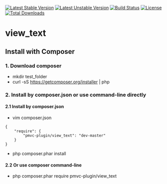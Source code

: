 [![Latest Stable Version](https://poser.pugx.org/pmvc-plugin/view_text/v/stable)](https://packagist.org/packages/pmvc-plugin/view_text) 
[![Latest Unstable Version](https://poser.pugx.org/pmvc-plugin/view_text/v/unstable)](https://packagist.org/packages/pmvc-plugin/view_text) 
[![Build Status](https://travis-ci.org/pmvc-plugin/view_text.svg?branch=master)](https://travis-ci.org/pmvc-plugin/view_text)
[![License](https://poser.pugx.org/pmvc-plugin/view_text/license)](https://packagist.org/packages/pmvc-plugin/view_text)
[![Total Downloads](https://poser.pugx.org/pmvc-plugin/view_text/downloads)](https://packagist.org/packages/pmvc-plugin/view_text) 

view_text
===============

## Install with Composer
### 1. Download composer
   * mkdir test_folder
   * curl -sS https://getcomposer.org/installer | php

### 2. Install by composer.json or use command-line directly
#### 2.1 Install by composer.json
   * vim composer.json
```
{
    "require": {
        "pmvc-plugin/view_text": "dev-master"
    }
}
```
   * php composer.phar install

#### 2.2 Or use composer command-line
   * php composer.phar require pmvc-plugin/view_text

